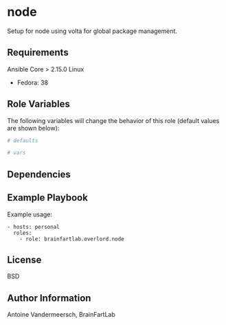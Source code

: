 node
=========

Setup for node using volta for global package management.

Requirements
------------

Ansible Core > 2.15.0
Linux
- Fedora: 38

Role Variables
--------------

The following variables will change the behavior of this role (default values are shown below):
```yaml
# defaults

# vars

```

Dependencies
------------


Example Playbook
----------------

Example usage:

    - hosts: personal
      roles:
        - role: brainfartlab.overlord.node

License
-------

BSD

Author Information
------------------

Antoine Vandermeersch, BrainFartLab
